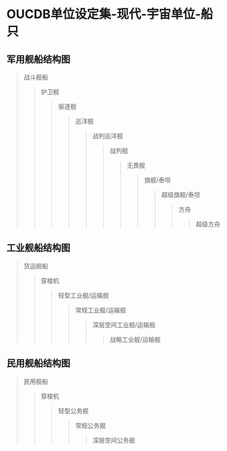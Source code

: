 # OUCDB单位设定集-现代-宇宙单位-船只

## 军用舰船结构图
> 战斗舰船
>> 护卫舰  
>>> 驱逐舰  
>>>> 巡洋舰  
>>>>> 战列巡洋舰  
>>>>>> 战列舰  
>>>>>>> 无畏舰  
>>>>>>>> 旗舰/泰坦  
>>>>>>>>> 超级旗舰/泰坦  
>>>>>>>>>> 方舟  
>>>>>>>>>>> 超级方舟  

## 工业舰船结构图
> 货运舰船
>> 穿梭机
>>> 轻型工业舰/运输舰
>>>> 常规工业舰/运输舰
>>>>> 深层空间工业舰/运输舰
>>>>>> 战略工业舰/运输舰

## 民用舰船结构图
> 民用舰船
>> 穿梭机
>>> 轻型公务舰
>>>> 常规公务舰
>>>>> 深层空间公务舰

